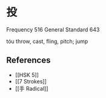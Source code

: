 # 投
Frequency 516
General Standard 643

tóu
throw, cast, fling, pitch; jump

## References
- [[HSK 5]]
- [[7 Strokes]]
- [[手 Radical]]